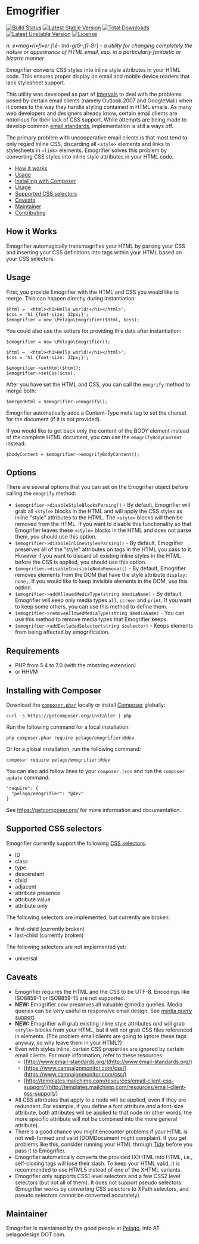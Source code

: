 # Emogrifier

[![Build Status](https://travis-ci.org/jjriv/emogrifier.svg?branch=master)](https://travis-ci.org/jjriv/emogrifier)
[![Latest Stable Version](https://poser.pugx.org/pelago/emogrifier/v/stable.svg)](https://packagist.org/packages/pelago/emogrifier)
[![Total Downloads](https://poser.pugx.org/pelago/emogrifier/downloads.svg)](https://packagist.org/packages/pelago/emogrifier)
[![Latest Unstable Version](https://poser.pugx.org/pelago/emogrifier/v/unstable.svg)](https://packagist.org/packages/pelago/emogrifier)
[![License](https://poser.pugx.org/pelago/emogrifier/license.svg)](https://packagist.org/packages/pelago/emogrifier)

_n. e•mog•ri•fi•er [\ē-'mä-grƏ-,fī-Ər\] - a utility for changing completely the
nature or appearance of HTML email, esp. in a particularly fantastic or bizarre
manner_

Emogrifier converts CSS styles into inline style attributes in your HTML code.
This ensures proper display on email and mobile device readers that lack
stylesheet support.

This utility was developed as part of [Intervals](http://www.myintervals.com/)
to deal with the problems posed by certain email clients (namely Outlook 2007
and GoogleMail) when it comes to the way they handle styling contained in HTML
emails. As many web developers and designers already know, certain email
clients are notorious for their lack of CSS support. While attempts are being
made to develop common [email standards](http://www.email-standards.org/),
implementation is still a ways off.

The primary problem with uncooperative email clients is that most tend to only
regard inline CSS, discarding all `<style>` elements and links to stylesheets
in `<link>` elements. Emogrifier solves this problem by converting CSS styles
into inline style attributes in your HTML code.

- [How it works](#how-it-works)
- [Usage](#usage)
- [Installing with Composer](#installing-with-composer)
- [Usage](#usage)
- [Supported CSS selectors](#supported-css-selectors)
- [Caveats](#caveats)
- [Maintainer](#maintainer)
- [Contributing](#contributing)


## How it Works

Emogrifier automagically transmogrifies your HTML by parsing your CSS and
inserting your CSS definitions into tags within your HTML based on your CSS
selectors.


## Usage

First, you provide Emogrifier with the HTML and CSS you would like to merge.
This can happen directly during instantiation:

    $html = '<html><h1>Hello world!</h1></html>';
    $css = 'h1 {font-size: 32px;}';
    $emogrifier = new \Pelago\Emogrifier($html, $css);

You could also use the setters for providing this data after instantiation:

    $emogrifier = new \Pelago\Emogrifier();

    $html = '<html><h1>Hello world!</h1></html>';
    $css = 'h1 {font-size: 32px;}';

    $emogrifier->setHtml($html);
    $emogrifier->setCss($css);

After you have set the HTML and CSS, you can call the `emogrify` method to
merge both:

    $mergedHtml = $emogrifier->emogrify();

Emogrifier automatically adds a Content-Type meta tag to set the charset for
the document (if it is not provided).

If you would like to get back only the content of the BODY element instead of
the complete HTML document, you can use the `emogrifyBodyContent` instead:

    $bodyContent = $emogrifier->emogrifyBodyContent();


## Options

There are several options that you can set on the Emogrifier object before
calling the `emogrify` method:

* `$emogrifier->disableStyleBlocksParsing()` - By default, Emogrifier will grab
  all `<style>` blocks in the HTML and will apply the CSS styles as inline
  "style" attributes to the HTML. The `<style>` blocks will then be removed
  from the HTML. If you want to disable this functionality so that Emogrifier
  leaves these `<style>` blocks in the HTML and does not parse them, you should
  use this option.
* `$emogrifier->disableInlineStylesParsing()` - By default, Emogrifier
  preserves all of the "style" attributes on tags in the HTML you pass to it.
  However if you want to discard all existing inline styles in the HTML before
  the CSS is applied, you should use this option.
* `$emogrifier->disableInvisibleNodeRemoval()` - By default, Emogrifier removes
  elements from the DOM that have the style attribute `display: none;`.  If
  you would like to keep invisible elements in the DOM, use this option.
* `$emogrifier->addAllowedMediaType(string $mediaName)` - By default, Emogrifier
  will keep only media types `all`, `screen` and `print`. If you want to keep
  some others, you can use this method to define them.
* `$emogrifier->removeAllowedMediaType(string $mediaName)` - You can use this
  method to remove media types that Emogrifier keeps.
* `$emogrifier->addExcludedSelector(string $selector)` - Keeps elements from
  being affected by emogrification.


## Requirements

* PHP from 5.4 to 7.0 (with the mbstring extension)
* or HHVM


## Installing with Composer

Download the [`composer.phar`](https://getcomposer.org/composer.phar) locally
or install [Composer](https://getcomposer.org/) globally:

    curl -s https://getcomposer.org/installer | php

Run the following command for a local installation:

    php composer.phar require pelago/emogrifier:@dev

Or for a global installation, run the following command:

    composer require pelago/emogrifier:@dev

You can also add follow lines to your `composer.json` and run the
`composer update` command:

    "require": {
      "pelago/emogrifier": "@dev"
    }

See https://getcomposer.org/ for more information and documentation.


## Supported CSS selectors

Emogrifier currently support the following
[CSS selectors](http://www.w3.org/TR/CSS2/selector.html):

 * ID
 * class
 * type
 * descendant
 * child
 * adjacent
 * attribute presence
 * attribute value
 * attribute only

The following selectors are implemented, but currently are broken:

 * first-child (currently broken)
 * last-child (currently broken)

The following selectors are not implemented yet:

 * universal


## Caveats

* Emogrifier requires the HTML and the CSS to be UTF-8. Encodings like
  ISO8859-1 or ISO8859-15 are not supported.
* **NEW:** Emogrifier now preserves all valuable @media queries. Media queries
  can be very useful in responsive email design. See
  [media query support](https://litmus.com/help/email-clients/media-query-support/).
* **NEW:** Emogrifier will grab existing inline style attributes _and_ will
  grab `<style>` blocks from your HTML, but it will not grab CSS files
  referenced in <link> elements. (The problem email clients are going to ignore
  these tags anyway, so why leave them in your HTML?)
* Even with styles inline, certain CSS properties are ignored by certain email
  clients. For more information, refer to these resources:
    * [http://www.email-standards.org/](http://www.email-standards.org/)
    * [https://www.campaignmonitor.com/css/](https://www.campaignmonitor.com/css/)
    * [http://templates.mailchimp.com/resources/email-client-css-support/](http://templates.mailchimp.com/resources/email-client-css-support/)
* All CSS attributes that apply to a node will be applied, even if they are
  redundant. For example, if you define a font attribute _and_ a font-size
  attribute, both attributes will be applied to that node (in other words, the
  more specific attribute will not be combined into the more general
  attribute).
* There's a good chance you might encounter problems if your HTML is not
  well-formed and valid (DOMDocument might complain). If you get problems like
  this, consider running your HTML through
  [Tidy](http://php.net/manual/en/book.tidy.php) before you pass it to
  Emogrifier.
* Emogrifier automatically converts the provided (X)HTML into HTML, i.e.,
  self-closing tags will lose their slash. To keep your HTML valid, it is
  recommended to use HTML5 instead of one of the XHTML variants.
* Emogrifier only supports CSS1 level selectors and a few CSS2 level selectors
  (but not all of them). It does not support pseudo selectors. (Emogrifier
  works by converting CSS selectors to XPath selectors, and pseudo selectors
  cannot be converted accurately).


## Maintainer

Emogrifier is maintained by the good people at
[Pelago](http://www.pelagodesign.com/), info AT pelagodesign DOT com.
